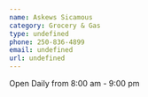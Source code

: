 ```yaml
---
name: Askews Sicamous
category: Grocery & Gas
type: undefined
phone: 250-836-4899
email: undefined
url: undefined
---
```


Open Daily from 8:00 am - 9:00 pm